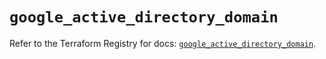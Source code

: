 # `google_active_directory_domain`

Refer to the Terraform Registry for docs: [`google_active_directory_domain`](https://registry.terraform.io/providers/hashicorp/google-beta/5.36.0/docs/resources/google_active_directory_domain).
